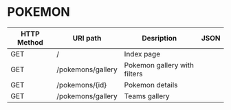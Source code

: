 <h1> POKEMON </h1>



<table>
    <thead>
        <th>HTTP Method</th>
        <th>URI path</th>
        <th>Desription</th>
        <th>JSON</th>
    </thead>
    <tbody>
        <tr>
            <td>GET</td>
            <td>/</td>
            <td>Index page</td>
            <td></td>
        </tr>
        <tr>
            <td>GET</td>
            <td>/pokemons/gallery</td>
            <td>Pokemon gallery with filters</td>
            <td></td>
        </tr>
        <tr>
            <td>GET</td>
            <td>/pokemons/{id}</td>
            <td>Pokemon details</td>
            <td></td>
        </tr>
        <tr>
            <td>GET</td>
            <td>/pokemons/gallery</td>
            <td>Teams gallery</td>
            <td></td>
        </tr>
    </tbody>
</table>